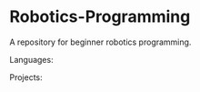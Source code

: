 Robotics-Programming
====================

A repository for beginner robotics programming.

Languages:

Projects:
